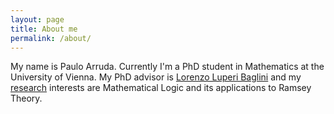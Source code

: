 ```yaml
---
layout: page
title: About me
permalink: /about/
---
```

My name is Paulo Arruda. Currently I'm a PhD student in Mathematics at the University of Vienna. My PhD advisor is [Lorenzo Luperi Baglini](https://www.unimi.it/it/ugov/person/lorenzo-luperi) and my [research](/research/) interests are Mathematical Logic and its applications to Ramsey Theory.
